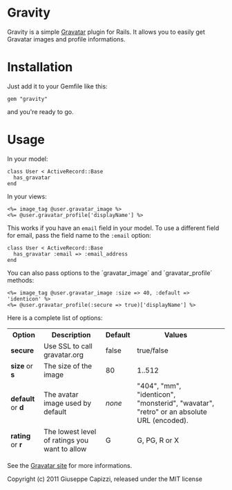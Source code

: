 Gravity
=======

Gravity is a simple [Gravatar](http://gravatar.com) plugin for Rails. It allows you to easily get Gravatar images and profile informations.

Installation
============

Just add it to your Gemfile like this:

    gem "gravity"

and you're ready to go.

Usage
====

In your model:

    class User < ActiveRecord::Base
      has_gravatar
    end

In your views:

    <%= image_tag @user.gravatar_image %>
    <%= @user.gravatar_profile['displayName'] %>

This works if you have an `email` field in your model. To use a different field for email, pass the field name to the `:email` option:

    class User < ActiveRecord::Base
      has_gravatar :email => :email_address
    end

You can also pass options to the ´gravatar_image´ and ´gravatar_profile´ methods:

    <%= image_tag @user.gravatar_image :size => 40, :default => 'identicon' %>
    <%= @user.gravatar_profile(:secure => true)['displayName'] %>

Here is a complete list of options:

<table width="100%">
  <thead>
    <th>Option</th>
    <th>Description</th>
    <th>Default</th>
    <th>Values<th>
  </tr>
  <tr>
    <td><b>secure</b></td>
    <td>Use SSL to call gravatar.org</td>
    <td>false</td>
    <td>true/false</td>
  </tr>
  <tr>
    <td><b>size</b> or <b>s</b></td>
    <td>The size of the image</td>
    <td>80</td>
    <td>1..512</td>
  </tr>
  <tr>
    <td><b>default</b> or <b>d</b></td>
    <td>The avatar image used by default</td>
    <td><i>none</i></td>
    <td>"404", "mm", "identicon", "monsterid", "wavatar", "retro" or an absolute URL (encoded).</td>
  </tr>
  <tr>
    <td><b>rating</b> or <b>r</b></td>
    <td>The lowest level of ratings you want to allow</td>
    <td>G</td>
    <td>G, PG, R or X</td>
  </tr>
</table>

See the [Gravatar site](http://gravatar.com/site/implement/images) for more informations.

Copyright (c) 2011 Giuseppe Capizzi, released under the MIT license
